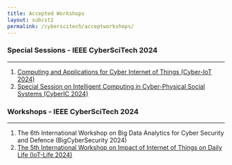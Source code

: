 ```yaml
---
title: Accepted Workshops 
layout: subcst2
permalink: /cyberscitech/acceptworkshops/
---
```


<h3>Special Sessions - IEEE CyberSciTech 2024</h3>
<hr>
<ol>
<li><a href="http://cyber-science.org/2024/assets/files/ws-ss/cst/Cyber-IoT2024_CFP.pdf" target=_new>Computing and Applications for Cyber Internet of Things (Cyber-IoT 2024)</a></li>
<li><a href="http://cyber-science.org/2024/assets/files/ws-ss/cst/CyberIC2024_CFP.pdf" target=_new>Special Session on Intelligent Computing in Cyber-Physical Social Systems (CyberIC 2024)</a></li>
</ol>


<h3>Workshops - IEEE CyberSciTech 2024</h3>
<hr/>
<ol>

<li>The 6th International Workshop on Big Data Analytics for Cyber Security and Defence (BigCyberSecurity 2024)</li>
<li><a href="http://cyber-science.org/2024/assets/files/ws-ss/cst/IOT-LIFE2024_CFP.pdf" target=_new>The 5th International Workshop on Impact of Internet of Things on Daily Life (IoT-Life 2024)</a></li>
</ol>
<!-- 3. The 8th International Workshop on Applications of AI, Cyber Security and Economics Data Analytics (ACE-2024)<hr/> -->

<!-- 
<ol> 
<li><a href="/2022/assets/files/ws-ss/cst/IoT-Life2022_CFP.pdf" target=_new>The 3rd International Workshop on Impact of Internet of Things on Daily Life (IoT-Life 2022)</a></li>
<li><a href="/2022/assets/files/ws-ss/cst/CSSI2022_CFP.pdf" target=_new>The 3rd International Workshop on Cyber System Security and Intelligence (CSSI 2022)</a></li>
<li><a href="/2022/assets/files/ws-ss/cst/ACL2022_CFP.pdf" target=_new>The International Workshop on Adaptive Cyber Learning 2022 (ACL 2022)</a></li>
<li><a href="/2022/assets/files/ws-ss/cst/COMMONWEARS2022_CFP.pdf" target=_new>The 1st International Workshop on COMMunity-OrieNted WEARrable Computing Systems (COMMON-WEARS 2022)</a></li>
</ol> -->